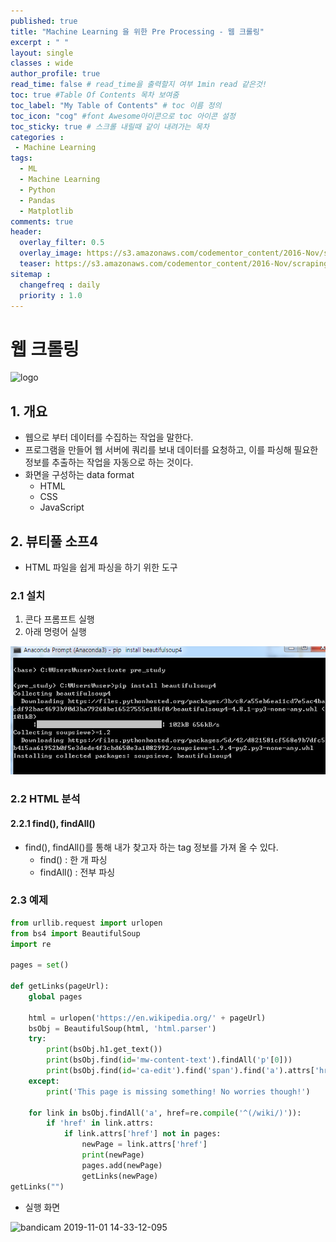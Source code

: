 ```yaml
---
published: true
title: "Machine Learning 을 위한 Pre Processing - 웹 크롤링"
excerpt : " "
layout: single
classes : wide
author_profile: true
read_time: false # read_time을 출력할지 여부 1min read 같은것!
toc: true #Table Of Contents 목차 보여줌
toc_label: "My Table of Contents" # toc 이름 정의
toc_icon: "cog" #font Awesome아이콘으로 toc 아이콘 설정
toc_sticky: true # 스크롤 내릴때 같이 내려가는 목차
categories :
 - Machine Learning
tags: 
  - ML
  - Machine Learning
  - Python
  - Pandas
  - Matplotlib
comments: true
header:
  overlay_filter: 0.5
  overlay_image: https://s3.amazonaws.com/codementor_content/2016-Nov/scraping.jpg
  teaser: https://s3.amazonaws.com/codementor_content/2016-Nov/scraping.jpg
sitemap :
  changefreq : daily
  priority : 1.0
---
```


# 웹 크롤링

![logo](https://cdn.inflearn.com/wp-content/uploads/python_crawler.jpg)

## 1. 개요

- 웹으로 부터 데이터를 수집하는 작업을 말한다.
- 프로그램을 만들어 웹 서버에 쿼리를 보내 데이터를 요청하고, 이를 파싱해 필요한 정보를 추출하는 작업을 자동으로 하는 것이다.
- 화면을 구성하는 data format
  - HTML
  - CSS
  - JavaScript

## 2. 뷰티풀 소프4

- HTML 파일을 쉽게 파싱을 하기 위한 도구

### 2.1 설치

1. 콘다 프롬프트 실행
2. 아래 명령어 실행

![](/assets/images/2019-11-01-13-22-37.png)

### 2.2 HTML 분석

#### 2.2.1 find(), findAll()

- find(), findAll()를 통해 내가 찾고자 하는 tag 정보를 가져 올 수 있다.
  - find() : 한 개 파싱
  - findAll() : 전부 파싱

### 2.3 예제

~~~python
from urllib.request import urlopen
from bs4 import BeautifulSoup
import re

pages = set()

def getLinks(pageUrl):
    global pages

    html = urlopen('https://en.wikipedia.org/' + pageUrl)
    bsObj = BeautifulSoup(html, 'html.parser')
    try:
        print(bsObj.h1.get_text())
        print(bsObj.find(id='mw-content-text').findAll('p'[0]))
        print(bsObj.find(id='ca-edit').find('span').find('a').attrs['href'])
    except:
        print('This page is missing something! No worries though!')

    for link in bsObj.findAll('a', href=re.compile('^(/wiki/)')):
        if 'href' in link.attrs:
            if link.attrs['href'] not in pages:
                newPage = link.attrs['href']
                print(newPage)
                pages.add(newPage)
                getLinks(newPage)
getLinks("")
~~~

- 실행 화면

![bandicam 2019-11-01 14-33-12-095](https://user-images.githubusercontent.com/35194820/68004562-5bbe7780-fcb5-11e9-83da-b470304e9cce.gif)